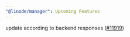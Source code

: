 ```yaml
---
"@linode/manager": Upcoming Features
---
```


update according to backend responses  ([#11919](https://github.com/linode/manager/pull/11919))
